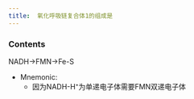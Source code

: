 ```yaml
---
title:  氧化呼吸链复合体1的组成是
--- 
```


### Contents
NADH→FMN→Fe-S
- Mnemonic:
    - 因为NADH-H⁺为单递电子体需要FMN双递电子体

